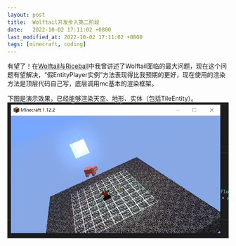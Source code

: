 ```yaml
---
layout: post
title:  Wolftail开发步入第二阶段
date:   2022-10-02 17:11:02 +0800
last_modified_at: 2022-10-02 17:11:02 +0800
tags: [minecraft, coding]
---
```


有望了！在[Wolftail与Riceball](/2021/10/19/wolftail-and-riceball/)中我曾讲述了Wolftail面临的最大问题，现在这个问题有望解决，“假EntityPlayer实例”方法表现得比我预期的更好，现在使用的渲染方法是顶层代码自己写，底层调用mc基本的渲染框架。

下图是演示效果，已经能够渲染天空、地形、实体（包括TileEntity）。
![演示效果](/assets/misc/wolftail-stage-2-0.png "演示效果")
